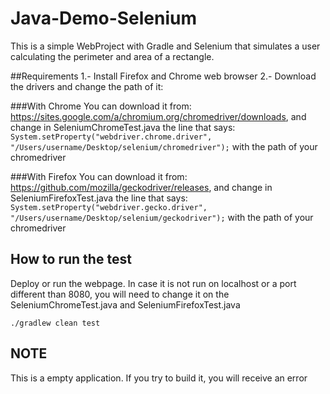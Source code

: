 # Java-Demo-Selenium

This is a simple WebProject with Gradle and Selenium that simulates a user calculating the perimeter and area of a rectangle.

##Requirements
1.- Install Firefox and Chrome web browser
2.- Download the drivers and change the path of it: 

###With Chrome
You can download it from: https://sites.google.com/a/chromium.org/chromedriver/downloads, and change in SeleniumChromeTest.java the line that says:
`System.setProperty("webdriver.chrome.driver", "/Users/username/Desktop/selenium/chromedriver");`
with the path of your chromedriver

###With Firefox
You can download it from: https://github.com/mozilla/geckodriver/releases, and change in SeleniumFirefoxTest.java the line that says:
`System.setProperty("webdriver.gecko.driver", "/Users/username/Desktop/selenium/geckodriver");`
with the path of your chromedriver

## How to run the test 

Deploy or run the webpage. In case it is not run on localhost or a port different than 8080, you will need to change it on the SeleniumChromeTest.java and SeleniumFirefoxTest.java 

`./gradlew clean test`


## NOTE
This is a empty application. If you try to build it, you will receive an error

